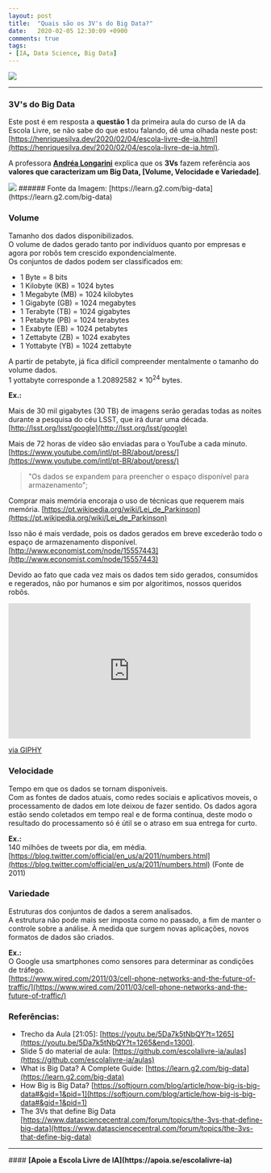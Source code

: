```yaml
---
layout: post
title:  "Quais são os 3V's do Big Data?"
date:   2020-02-05 12:30:09 +0900
comments: true
tags:
- [IA, Data Science, Big Data]
---
```


<img src="{{ site.baseurl }}/img/escola_de_ia_q1.png">

<hr />

### 3V's do Big Data

Este post é em resposta a <b>questão 1</b> da primeira aula do curso de IA da Escola Livre, se não sabe do que estou falando, dê uma olhada neste post: [https://henriquesilva.dev/2020/02/04/escola-livre-de-ia.html](https://henriquesilva.dev/2020/02/04/escola-livre-de-ia.html).

A professora <b>[Andréa Longarini](https://br.linkedin.com/in/andr%C3%A9a-longarini-2421325b)</b> explica que os <b>3Vs</b> fazem referência aos <b>valores que caracterizam um Big Data, [Volume, Velocidade e Variedade]</b>. 

<img src="https://learn.g2.com/hs-fs/hubfs/3-Vs-of-Big-Data.png?width=618&name=3-Vs-of-Big-Data.png">
###### Fonte da Imagem: [https://learn.g2.com/big-data](https://learn.g2.com/big-data)

### Volume
Tamanho dos dados disponibilizados.<br />
O volume de dados gerado tanto por indivíduos quanto por empresas e agora por robôs tem crescido expondencialmente. <br />
Os conjuntos de dados podem ser classificados em:

* 1 Byte = 8 bits
* 1 Kilobyte (KB) = 1024 bytes
* 1 Megabyte (MB) = 1024 kilobytes
* 1 Gigabyte (GB) = 1024 megabytes
* 1 Terabyte (TB) = 1024 gigabytes
* 1 Petabyte (PB) = 1024 terabytes
* 1 Exabyte (EB) = 1024 petabytes
* 1 Zettabyte (ZB) = 1024 exabytes
* 1 Yottabyte (YB) = 1024 zettabyte

A partir de petabyte, já fica difícil compreender mentalmente o tamanho do volume dados.
<br />1 yottabyte  corresponde a 1.20892582 × 10<sup>24</sup> bytes.

<b>Ex.:</b><br />

Mais de 30 mil gigabytes (30 TB) de imagens serão geradas todas as noites durante a pesquisa do céu LSST, que irá durar uma década.
[http://lsst.org/lsst/google](http://lsst.org/lsst/google)

Mais de 72 horas de vídeo são enviadas para o YouTube a cada minuto. 
[https://www.youtube.com/intl/pt-BR/about/press/](https://www.youtube.com/intl/pt-BR/about/press/)

> "Os dados se expandem para preencher o espaço disponível para armazenamento";

Comprar mais memória encoraja o uso de técnicas que requerem mais memória.
[https://pt.wikipedia.org/wiki/Lei_de_Parkinson](https://pt.wikipedia.org/wiki/Lei_de_Parkinson)

Isso não é mais verdade, pois os dados gerados em breve excederão todo o espaço de armazenamento disponível.
[http://www.economist.com/node/15557443](http://www.economist.com/node/15557443)

Devido ao fato que cada vez mais os dados tem sido gerados, consumidos e regerados, não por humanos e sim por algoritimos, nossos queridos robôs.

<iframe src="https://giphy.com/embed/xThta95vHVsBdW3WNi" width="480" height="268" frameBorder="0" class="giphy-embed" allowFullScreen></iframe><p><a href="https://giphy.com/gifs/videoland-droid-xThta95vHVsBdW3WNi">via GIPHY</a></p>

### Velocidade
Tempo em que os dados se tornam disponíveis.<br />
Com as fontes de dados atuais, como redes sociais e aplicativos moveis, o processamento de dados em lote deixou de fazer sentido. Os dados agora estão sendo coletados em tempo real e de forma contínua, deste modo o resultado do processamento só é útil se o atraso em sua entrega for curto.

<b>Ex.:</b><br />
140 milhões de tweets por dia, em média. <br />
[https://blog.twitter.com/official/en_us/a/2011/numbers.html](https://blog.twitter.com/official/en_us/a/2011/numbers.html)
(Fonte de 2011)

### Variedade
Estruturas dos conjuntos de dados a serem analisados.<br />
A estrutura não pode mais ser imposta como no passado, a fim de manter o controle sobre a análise. À medida que surgem novas aplicações, novos formatos de dados são criados.

<b>Ex.:</b><br />
O Google usa smartphones como sensores para determinar as condições de tráfego.<br />
[https://www.wired.com/2011/03/cell-phone-networks-and-the-future-of-traffic/](https://www.wired.com/2011/03/cell-phone-networks-and-the-future-of-traffic/)

### Referências:

* Trecho da Aula [21:05]: [https://youtu.be/5Da7k5tNbQY?t=1265](https://youtu.be/5Da7k5tNbQY?t=1265&end=1300).
* Slide 5 do material de aula: [https://github.com/escolalivre-ia/aulas](https://github.com/escolalivre-ia/aulas)
* What is Big Data? A Complete Guide: [https://learn.g2.com/big-data](https://learn.g2.com/big-data)
* How Big is Big Data? [https://softjourn.com/blog/article/how-big-is-big-data#&gid=1&pid=1](https://softjourn.com/blog/article/how-big-is-big-data#&gid=1&pid=1)
* The 3Vs that define Big Data [https://www.datasciencecentral.com/forum/topics/the-3vs-that-define-big-data](https://www.datasciencecentral.com/forum/topics/the-3vs-that-define-big-data)

<hr />
#### <b>[Apoie a Escola Livre de IA](https://apoia.se/escolalivre-ia)</b> 






